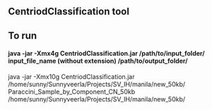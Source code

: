 ## CentriodClassification tool
## To run
#### java -jar -Xmx4g CentriodClassification.jar /path/to/input_folder/ input_file_name (without extension) /path/to/output_folder/
java -jar -Xmx10g CentriodClassification.jar /home/sunny/Sunnyveerla/Projects/SV_IH/manila/new_50kb/ Paraccini_Sample_by_Component_CN_50kb /home/sunny/Sunnyveerla/Projects/SV_IH/manila/new_50kb/
